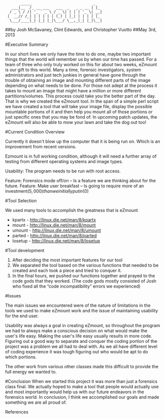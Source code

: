            _____                            _ 
       ___|__  /_ __ ___   ___  _   _ _ __ | |_ 
      / _ \ / /| '_ ` _ \ / _ \| | | | '_ \| __|
     |  __// /_| | | | | | (_) | |_| | | | | |_ 
      \___/____|_| |_| |_|\___/ \__,_|_| |_|\__|
                                            
                                                                                                                                            
##by Josh McSavaney, Clint Edwards, and Christopher Vuotto
##May 3rd, 2013











#Executive Summary

In our short lives we only have the time to do one, maybe two important things that the world will remember us by when our time has passed. For a team of three who only truly worked on this for about two weeks, eZmount is our gift to this world. 
Many a time, forensic investigators, system administrators and just tech junkies in general have gone through the trouble of obtaining an image and mounting different parts of the image depending on what needs to be done. For those not adept at the process it takes to mount an image that might have a million or more different partitions/volumes. This process could take you the better part of the day. 
That is why we created the eZmount tool. In the span of a simple perl script we have created a tool that will take your image file, display the possible mountable portions of it and then help you mount all of those portions or just specific ones that you may be fond of. In upcoming patch updates, the eZmount will also be able to mow your lawn and take the dog out too!






#Current Condition Overview

Currently it doesn't blow up the computer that it is being run on. Which is an improvement from recent versions. 

Ezmount is in full working condition, although it will need a further array of testing from different operating systems and image types. 

Usability: The program needs to be run with root access. 

Feature: Forensics mode off/on – Is a feature we are thinking about for the future. 
Feature: Make user breakfast – Is going to require more of an investment($5,000) than we initially put 			in ($0)






#Tool Selection

We used many tools to accomplish the greatness that is eZmount

* kpartx - http://linux.die.net/man/8/kpartx 
* mount - http://linux.die.net/man/8/mount 
* umount - http://linux.die.net/man/8/umount 
* parted - http://linux.die.net/man/8/parted 
* losetup - http://linux.die.net/man/8/losetup 







#Tool development
1. After deciding the most important features for our tool
2. We separated the tool based on the various functions that needed to be created and each took a piece and tried to conquer it. 
3. In the final hours, we pushed our functions together and prayed to the code gods that they worked. (The code gods mostly consisted of Josh who fixed all the “code incompatibility” errors we experienced)





#Issues

The main issues we encountered were of the nature of limitations in the tools we used to make eZmount work and the issue of maintaining usability for the end user. 

Usability was always a goal in creating eZmount, so throughout the program we had to always make a conscious decision on what would make the user's life easy. Making the user's life easy usually results in more code. 
Figuring out a good way to separate and conquer the coding portion of the project was a problem we all had to deal with. As we all have different level of coding experience it was tough figuring out who would be apt to do which portions.  

The other work from various other classes made this difficult to provide the full energy we wanted to. 






#Conclusion
When we started this project it was more than just a forensics class final. We actually hoped to make a tool that people would actually use and most importantly would help us with our future endeavors in the forensics world. In conclusion, I think we accomplished our goals and made something we are all proud of. 




References
